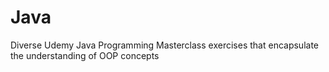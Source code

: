 # Java
Diverse Udemy Java Programming Masterclass exercises that encapsulate the understanding of OOP concepts
